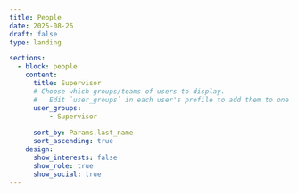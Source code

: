 ```yaml
---
title: People
date: 2025-08-26
draft: false
type: landing

sections:
  - block: people
    content:
      title: Supervisor
      # Choose which groups/teams of users to display.
      #   Edit `user_groups` in each user's profile to add them to one or more of these groups.
      user_groups:
          - Supervisor
    
      sort_by: Params.last_name
      sort_ascending: true
    design:
      show_interests: false
      show_role: true
      show_social: true
---
```

